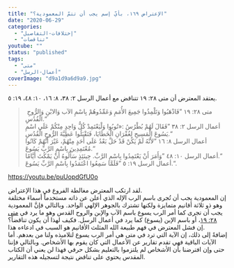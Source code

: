 ```yaml
---
title: "الإعتراض ١٦٩، بأيّ إسم يجب أن تتمّ المعمودية؟"
date: "2020-06-29"
categories: 
  - "إختلافات-التفاصيل"
  - "تناقضات"
youtube: ""
status: "published"
tags: 
  - "متى"
  - "أعمال-الرسل"
coverImage: "d9a1d9a6d9a9.jpg"
---
```


يعتقد المعترض أن متى ٢٨: ١٩ تتناقض مع أعمال الرسل ٢: ٣٨، ٨: ١٦، ١٠: ٤٨، ١٩: ٥.

>  متى ٢٨: ١٩ ”فَاذْهَبُوا وَتَلْمِذُوا جَمِيعَ الأُمَمِ وَعَمِّدُوهُمْ بِاسْمِ الآب وَالابْنِ وَالرُّوحِ الْقُدُسِ.“  
> أعمال الرسل ٢: ٣٨ ”فَقَالَ لَهُمْ بُطْرُسُ :«تُوبُوا وَلْيَعْتَمِدْ كُلُّ وَاحِدٍ مِنْكُمْ عَلَى اسْمِ يَسُوعَ الْمَسِيحِ لِغُفْرَانِ الْخَطَايَا، فَتَقْبَلُوا عَطِيَّةَ الرُّوحِ الْقُدُسِ.“  
> أعمال الرسل ٨: ١٦ ”لأَنَّهُ لَمْ يَكُنْ قَدْ حَلَّ بَعْدُ عَلَى أَحَدٍ مِنْهُمْ، غَيْرَ أَنَّهُمْ كَانُوا مُعْتَمِدِينَ بِاسْمِ الرَّبِّ يَسُوعَ.“  
> أعمال الرسل ١٠: ٤٨ ”وَأَمَرَ أَنْ يَعْتَمِدُوا بِاسْمِ الرَّبِّ. حِينَئِذٍ سَأَلُوهُ أَنْ يَمْكُثَ أَيَّامًا.“  
> أعمال الرسل ١٩: ٥ ”فَلَمَّا سَمِعُوا اعْتَمَدُوا بِاسْمِ الرَّبِّ يَسُوعَ.“.

https://youtu.be/puUopdGfU0o

لقد ارتكب المعترض مغالطة الفروع في هذا الإعتراض.  
إن المعمودية يجب أن تُجرى باسم الرب الإله الذي أعلن عن ذاته مستخدماً أسماءَ مختلفة وهو ذو ثلاثة أقانيم متمايزة ولكنها تشترك بالجوهر الإلهي الواحد. وبالتالي فإنَّ المعمودية يجب أن تجرى كما أمر الرب يسوع باسم الآب والإبن والروح القدس وهو ما يرد في [متى ٢٨: ١٩](https://biblia.com/books/ar-vandyke/Mt28.19)، أو باسم الإبن (يسوع) كما يرد في أعمال الرسل. فكيف لهذا أن يكون تناقضاً؟  
إن فشل المعترض في فهم طبيعة الله المثلث الأقانيم هو السبب في ادعاءه هذا.   
إضافةً إلى ذلك، إن الآية التي ترد في متى هي أمر الرب يسوع لتلاميذه ولنا من بعدهم. أما الآيات الباقية فهي تقدم تقارير عن الأعمال التي كان يقوم بها الأشخاص. وبالتالي فإننا حتى وإن افترضنا بأن الأشخاص لم يلتزموا بالتعليم بشكل حرفي فهذا لن يعني أن الكتاب المقدس يحتوي على تناقض نتيجة لتسجيله هذه التقارير.
